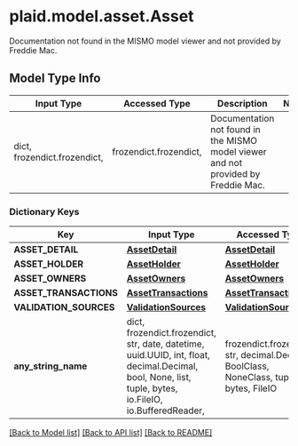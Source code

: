# plaid.model.asset.Asset

Documentation not found in the MISMO model viewer and not provided by Freddie Mac.

## Model Type Info
Input Type | Accessed Type | Description | Notes
------------ | ------------- | ------------- | -------------
dict, frozendict.frozendict,  | frozendict.frozendict,  | Documentation not found in the MISMO model viewer and not provided by Freddie Mac. | 

### Dictionary Keys
Key | Input Type | Accessed Type | Description | Notes
------------ | ------------- | ------------- | ------------- | -------------
**ASSET_DETAIL** | [**AssetDetail**](AssetDetail.md) | [**AssetDetail**](AssetDetail.md) |  | 
**ASSET_HOLDER** | [**AssetHolder**](AssetHolder.md) | [**AssetHolder**](AssetHolder.md) |  | 
**ASSET_OWNERS** | [**AssetOwners**](AssetOwners.md) | [**AssetOwners**](AssetOwners.md) |  | 
**ASSET_TRANSACTIONS** | [**AssetTransactions**](AssetTransactions.md) | [**AssetTransactions**](AssetTransactions.md) |  | 
**VALIDATION_SOURCES** | [**ValidationSources**](ValidationSources.md) | [**ValidationSources**](ValidationSources.md) |  | 
**any_string_name** | dict, frozendict.frozendict, str, date, datetime, uuid.UUID, int, float, decimal.Decimal, bool, None, list, tuple, bytes, io.FileIO, io.BufferedReader,  | frozendict.frozendict, str, decimal.Decimal, BoolClass, NoneClass, tuple, bytes, FileIO | any string name can be used but the value must be the correct type | [optional]

[[Back to Model list]](../../README.md#documentation-for-models) [[Back to API list]](../../README.md#documentation-for-api-endpoints) [[Back to README]](../../README.md)

